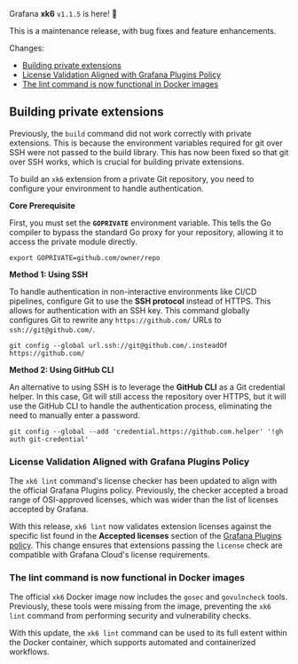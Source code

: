 Grafana **xk6** `v1.1.5` is here! 🎉

This is a maintenance release, with bug fixes and feature enhancements.

Changes:
 - [Building private extensions](#building-private-extensions)
 - [License Validation Aligned with Grafana Plugins Policy](#license-validation-aligned-with-grafana-plugins-policy)
 - [The lint command is now functional in Docker images](#the-lint-command-is-now-functional-in-docker-images)

## Building private extensions

Previously, the `build` command did not work correctly with private extensions. This is because the environment variables required for git over SSH were not passed to the build library. This has now been fixed so that git over SSH works, which is crucial for building private extensions.

To build an `xk6` extension from a private Git repository, you need to configure your environment to handle authentication.

**Core Prerequisite**

First, you must set the **`GOPRIVATE`** environment variable. This tells the Go compiler to bypass the standard Go proxy for your repository, allowing it to access the private module directly.

    export GOPRIVATE=github.com/owner/repo

**Method 1: Using SSH**

To handle authentication in non-interactive environments like CI/CD pipelines, configure Git to use the **SSH protocol** instead of HTTPS. This allows for authentication with an SSH key. This command globally configures Git to rewrite any `https://github.com/` URLs to `ssh://git@github.com/`.

    git config --global url.ssh://git@github.com/.insteadOf https://github.com/

**Method 2: Using GitHub CLI**

An alternative to using SSH is to leverage the **GitHub CLI** as a Git credential helper. In this case, Git will still access the repository over HTTPS, but it will use the GitHub CLI to handle the authentication process, eliminating the need to manually enter a password.

    git config --global --add 'credential.https://github.com.helper' '!gh auth git-credential'

### License Validation Aligned with Grafana Plugins Policy

The `xk6 lint` command's license checker has been updated to align with the official Grafana Plugins policy. Previously, the checker accepted a broad range of OSI-approved licenses, which was wider than the list of licenses accepted by Grafana.

With this release, `xk6 lint` now validates extension licenses against the specific list found in the **Accepted licenses** section of the [Grafana Plugins policy](https://grafana.com/legal/plugins/#accepted-licenses). This change ensures that extensions passing the `license` check are compatible with Grafana Cloud's license requirements.

### The lint command is now functional in Docker images

The official `xk6` Docker image now includes the `gosec` and `govulncheck` tools. Previously, these tools were missing from the image, preventing the `xk6 lint` command from performing security and vulnerability checks.

With this update, the `xk6 lint` command can be used to its full extent within the Docker container, which supports automated and containerized workflows.
